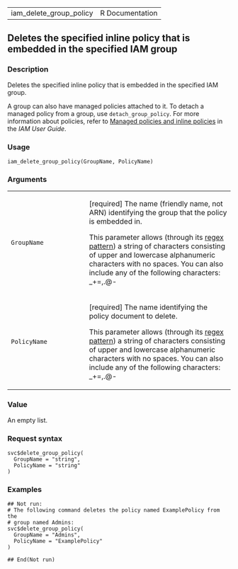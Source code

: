 <table style="width: 100%;">
<tbody>
<tr class="odd">
<td>iam_delete_group_policy</td>
<td style="text-align: right;">R Documentation</td>
</tr>
</tbody>
</table>

## Deletes the specified inline policy that is embedded in the specified IAM group

### Description

Deletes the specified inline policy that is embedded in the specified
IAM group.

A group can also have managed policies attached to it. To detach a
managed policy from a group, use `detach_group_policy`. For more
information about policies, refer to [Managed policies and inline
policies](https://docs.aws.amazon.com/IAM/latest/UserGuide/access_policies_managed-vs-inline.html)
in the *IAM User Guide*.

### Usage

    iam_delete_group_policy(GroupName, PolicyName)

### Arguments

<table>
<colgroup>
<col style="width: 35%" />
<col style="width: 65%" />
</colgroup>
<tbody>
<tr class="odd">
<td><code id="iam_delete_group_policy_:_GroupName">GroupName</code></td>
<td><p>[required] The name (friendly name, not ARN) identifying the
group that the policy is embedded in.</p>
<p>This parameter allows (through its <a
href="https://en.wikipedia.org/wiki/Regex">regex pattern</a>) a string
of characters consisting of upper and lowercase alphanumeric characters
with no spaces. You can also include any of the following characters:
_+=,.@-</p></td>
</tr>
<tr class="even">
<td><code
id="iam_delete_group_policy_:_PolicyName">PolicyName</code></td>
<td><p>[required] The name identifying the policy document to
delete.</p>
<p>This parameter allows (through its <a
href="https://en.wikipedia.org/wiki/Regex">regex pattern</a>) a string
of characters consisting of upper and lowercase alphanumeric characters
with no spaces. You can also include any of the following characters:
_+=,.@-</p></td>
</tr>
</tbody>
</table>

### Value

An empty list.

### Request syntax

    svc$delete_group_policy(
      GroupName = "string",
      PolicyName = "string"
    )

### Examples

    ## Not run: 
    # The following command deletes the policy named ExamplePolicy from the
    # group named Admins:
    svc$delete_group_policy(
      GroupName = "Admins",
      PolicyName = "ExamplePolicy"
    )

    ## End(Not run)
